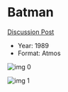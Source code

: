# Batman 

[Discussion Post](https://www.avsforum.com/threads/bass-eq-for-filtered-movies.2995212/post-58150172)

* Year: 1989
* Format: Atmos

![img 0](https://i.imgur.com/XQsCkty.jpg)

![img 1](https://i.imgur.com/hgQIR7h.jpg)


